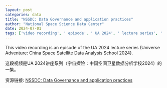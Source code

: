 ```yaml
---
layout: post
categories: data
title: "NSSDC: Data Governance and application practices"
author: "National Space Science Data Center"
date: 2024-07-01
tags: ['video recording', ' episode', ' UA 2024', ' lecture series', ' Universe Adventure', ' China Space Satellite', ' Data Analysis School']
---
```


This video recording is an episode of the UA 2024 lecture series (Universe Adventure: China Space Satellite Data Analysis School 2024).

这段视频是UA 2024讲座系列（宇宙探险：中国空间卫星数据分析学校2024）的一集。

资源链接: [NSSDC: Data Governance and application practices](https://doi.org/10.57760/sciencedb.space.00747)
